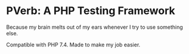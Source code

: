 # PVerb: A PHP Testing Framework
Because my brain melts out of my ears whenever I try to use something else.

Compatible with PHP 7.4. Made to make my job easier.
